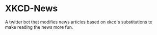 # XKCD-News
A twitter bot that modifies news articles based on xkcd's substitutions to make reading the news more fun.
